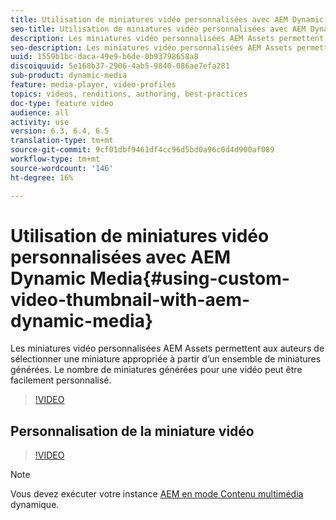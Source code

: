 ```yaml
---
title: Utilisation de miniatures vidéo personnalisées avec AEM Dynamic Media
seo-title: Utilisation de miniatures vidéo personnalisées avec AEM Dynamic Media
description: Les miniatures vidéo personnalisées AEM Assets permettent aux auteurs de sélectionner une miniature appropriée à partir d’un ensemble de miniatures générées. Le nombre de miniatures générées pour une vidéo peut être facilement personnalisé.
seo-description: Les miniatures vidéo personnalisées AEM Assets permettent aux auteurs de sélectionner une miniature appropriée à partir d’un ensemble de miniatures générées. Le nombre de miniatures générées pour une vidéo peut être facilement personnalisé.
uuid: 1559b1bc-daca-49e9-b6de-0b93798658a8
discoiquuid: 5e168b37-2906-4ab5-9840-086ae7efa281
sub-product: dynamic-media
feature: media-player, video-profiles
topics: videos, renditions, authoring, best-practices
doc-type: feature video
audience: all
activity: use
version: 6.3, 6.4, 6.5
translation-type: tm+mt
source-git-commit: 9cf01dbf9461df4cc96d5bd0a96c0d4d900af089
workflow-type: tm+mt
source-wordcount: '146'
ht-degree: 16%

---
```



# Utilisation de miniatures vidéo personnalisées avec AEM Dynamic Media{#using-custom-video-thumbnail-with-aem-dynamic-media}

Les miniatures vidéo personnalisées AEM Assets permettent aux auteurs de sélectionner une miniature appropriée à partir d’un ensemble de miniatures générées. Le nombre de miniatures générées pour une vidéo peut être facilement personnalisé.

>[!VIDEO](https://video.tv.adobe.com/v/16467/?quality=9&learn=on)

## Personnalisation de la miniature vidéo

>[!VIDEO](https://video.tv.adobe.com/v/18867/)

>[!NOTE]
>
>Vous devez exécuter votre instance [AEM en mode Contenu multimédia](https://docs.adobe.com/docs/en/aem/6-3/administer/content/dynamic-media/config-dynamic.html) dynamique.